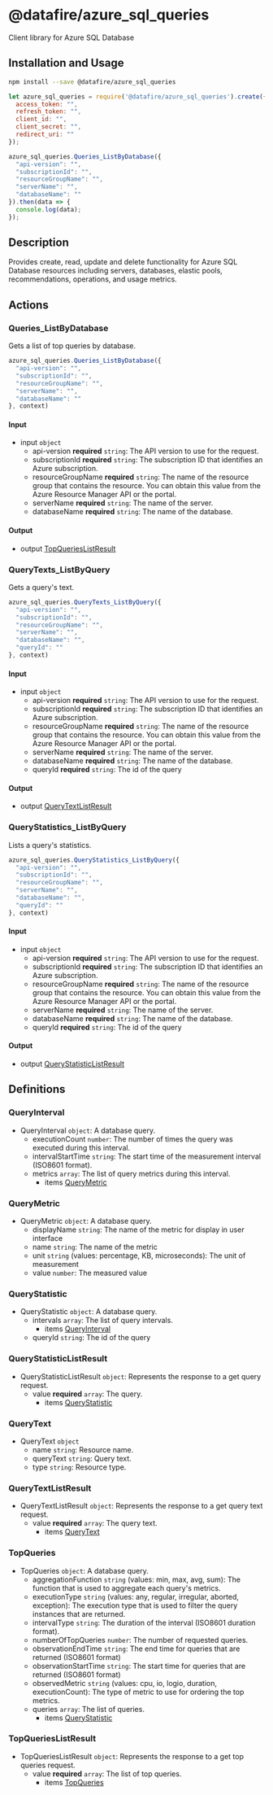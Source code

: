 # @datafire/azure_sql_queries

Client library for Azure SQL Database

## Installation and Usage
```bash
npm install --save @datafire/azure_sql_queries
```
```js
let azure_sql_queries = require('@datafire/azure_sql_queries').create({
  access_token: "",
  refresh_token: "",
  client_id: "",
  client_secret: "",
  redirect_uri: ""
});

azure_sql_queries.Queries_ListByDatabase({
  "api-version": "",
  "subscriptionId": "",
  "resourceGroupName": "",
  "serverName": "",
  "databaseName": ""
}).then(data => {
  console.log(data);
});
```

## Description

Provides create, read, update and delete functionality for Azure SQL Database resources including servers, databases, elastic pools, recommendations, operations, and usage metrics.

## Actions

### Queries_ListByDatabase
Gets a list of top queries by database.


```js
azure_sql_queries.Queries_ListByDatabase({
  "api-version": "",
  "subscriptionId": "",
  "resourceGroupName": "",
  "serverName": "",
  "databaseName": ""
}, context)
```

#### Input
* input `object`
  * api-version **required** `string`: The API version to use for the request.
  * subscriptionId **required** `string`: The subscription ID that identifies an Azure subscription.
  * resourceGroupName **required** `string`: The name of the resource group that contains the resource. You can obtain this value from the Azure Resource Manager API or the portal.
  * serverName **required** `string`: The name of the server.
  * databaseName **required** `string`: The name of the database.

#### Output
* output [TopQueriesListResult](#topquerieslistresult)

### QueryTexts_ListByQuery
Gets a query's text.


```js
azure_sql_queries.QueryTexts_ListByQuery({
  "api-version": "",
  "subscriptionId": "",
  "resourceGroupName": "",
  "serverName": "",
  "databaseName": "",
  "queryId": ""
}, context)
```

#### Input
* input `object`
  * api-version **required** `string`: The API version to use for the request.
  * subscriptionId **required** `string`: The subscription ID that identifies an Azure subscription.
  * resourceGroupName **required** `string`: The name of the resource group that contains the resource. You can obtain this value from the Azure Resource Manager API or the portal.
  * serverName **required** `string`: The name of the server.
  * databaseName **required** `string`: The name of the database.
  * queryId **required** `string`: The id of the query

#### Output
* output [QueryTextListResult](#querytextlistresult)

### QueryStatistics_ListByQuery
Lists a query's statistics.


```js
azure_sql_queries.QueryStatistics_ListByQuery({
  "api-version": "",
  "subscriptionId": "",
  "resourceGroupName": "",
  "serverName": "",
  "databaseName": "",
  "queryId": ""
}, context)
```

#### Input
* input `object`
  * api-version **required** `string`: The API version to use for the request.
  * subscriptionId **required** `string`: The subscription ID that identifies an Azure subscription.
  * resourceGroupName **required** `string`: The name of the resource group that contains the resource. You can obtain this value from the Azure Resource Manager API or the portal.
  * serverName **required** `string`: The name of the server.
  * databaseName **required** `string`: The name of the database.
  * queryId **required** `string`: The id of the query

#### Output
* output [QueryStatisticListResult](#querystatisticlistresult)



## Definitions

### QueryInterval
* QueryInterval `object`: A database query.
  * executionCount `number`: The number of times the query was executed during this interval.
  * intervalStartTime `string`: The start time of the measurement interval (ISO8601 format).
  * metrics `array`: The list of query metrics during this interval.
    * items [QueryMetric](#querymetric)

### QueryMetric
* QueryMetric `object`: A database query.
  * displayName `string`: The name of the metric for display in user interface
  * name `string`: The name of the metric
  * unit `string` (values: percentage, KB, microseconds): The unit of measurement
  * value `number`: The measured value

### QueryStatistic
* QueryStatistic `object`: A database query.
  * intervals `array`: The list of query intervals.
    * items [QueryInterval](#queryinterval)
  * queryId `string`: The id of the query

### QueryStatisticListResult
* QueryStatisticListResult `object`: Represents the response to a get query request.
  * value **required** `array`: The query.
    * items [QueryStatistic](#querystatistic)

### QueryText
* QueryText `object`
  * name `string`: Resource name.
  * queryText `string`: Query text.
  * type `string`: Resource type.

### QueryTextListResult
* QueryTextListResult `object`: Represents the response to a get query text request.
  * value **required** `array`: The query text.
    * items [QueryText](#querytext)

### TopQueries
* TopQueries `object`: A database query.
  * aggregationFunction `string` (values: min, max, avg, sum): The function that is used to aggregate each query's metrics.
  * executionType `string` (values: any, regular, irregular, aborted, exception): The execution type that is used to filter the query instances that are returned.
  * intervalType `string`: The duration of the interval (ISO8601 duration format).
  * numberOfTopQueries `number`: The number of requested queries.
  * observationEndTime `string`: The end time for queries that are returned (ISO8601 format)
  * observationStartTime `string`: The start time for queries that are returned (ISO8601 format)
  * observedMetric `string` (values: cpu, io, logio, duration, executionCount): The type of metric to use for ordering the top metrics.
  * queries `array`: The list of queries.
    * items [QueryStatistic](#querystatistic)

### TopQueriesListResult
* TopQueriesListResult `object`: Represents the response to a get top queries request.
  * value **required** `array`: The list of top queries.
    * items [TopQueries](#topqueries)


